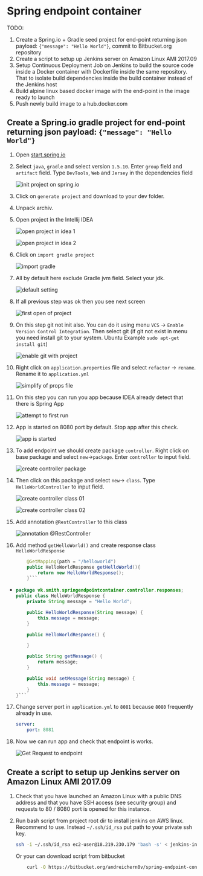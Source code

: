 # Spring endpoint container #

TODO:

1. Create a Spring.io + Gradle seed project for end-point returning json payload: `{"message": "Hello World"}`, commit to Bitbucket.org repository
2. Create a script to setup up Jenkins server on Amazon Linux AMI 2017.09
3. Setup Continuous Deployment Job on Jenkins to build the source code inside a Docker container with Dockerfile inside the same repository. That to isolate build dependencies inside the build container instead of the Jenkins host
4. Build alpine linux based docker image with the end-point in the image ready to launch
5. Push newly build image to a hub.docker.com

## Create a Spring.io gradle project for end-point returning json payload: `{"message": "Hello World"}`

1. Open [start.spring.io](https://start.spring.io/)

2. Select `java`, `gradle` and select version `1.5.10`. Enter `group` field and `artifact` field. 
Type `DevTools`, `Web` and `Jersey` in the dependencies field

    ![init project on spring.io](./doc/images/004.png "init project on spring.io")

3. Click on `generate project` and download to your dev folder.

4. Unpack archiv.

5. Open project in the Intellij IDEA

    ![open project in idea 1](./doc/images/005.png "Intellij Idea")

    ![open project in idea 2](./doc/images/006.png "Intellij Idea")

6. Click on `import gradle project`

    ![import gradle](./doc/images/007.png "Import Gradle project")

7. All by default here exclude Gradle jvm field. Select your jdk.

    ![default setting](./doc/images/008_select_sdk.png "Default Gradle settings")

8. If all previous step was ok then you see next screen

    ![first open of project](./doc/images/010.png "First open of project")

9. On this step git not init also. You can do it using menu `VCS` -> `Enable Version Control Integration`. Then select git (if git not exist in menu you need install git to your system. Ubuntu Example `sudo apt-get install git`)

    ![enable git with project](./doc/images/011.png "Enable git")

10. Right click on `application.properties` file and select `refactor` -> `rename`. Rename it to `application.yml`

    ![simplify of props file](./doc/images/012.png "Rename .properties to .yml")

11. On this step you can run you app because IDEA already detect that there is Spring App

    ![attempt to first run](./doc/images/013.png "Attempt to first run")

12. App is started on 8080 port by default. Stop app after this check.

    ![app is started](./doc/images/014.png "App is started")

13. To add endpoint we should create package `controller`. Right click on base package and select `new`->`package`. Enter `controller` to input field.

    ![create controller package](./doc/images/015.png "Controller package creating 01")

14. Then click on this package and select `new`-> `class`. Type `HelloWorldController` to input field.

    ![create controller class 01](./doc/images/016.png "Controller class creating 01")

    ![create controller class 02](./doc/images/017.png "Controller class creating 02")

15. Add annotation `@RestController` to this class

    ![annotation @RestController](./doc/images/018.png "Rest controller annotation")

16. Add method `getHelloWorld()` and create response class `HelloWorldResponse`
    ```java
        @GetMapping(path = "/helloworld")
        public HelloWorldResponse getHelloWorld(){
            return new HelloWorldResponse();
        }```
-
    ```java
    package vk.smith.springendpointcontainer.controller.responses;
    public class HelloWorldResponse {
        private String message = "Hello World";

        public HelloWorldResponse(String message) {
            this.message = message;
        }

        public HelloWorldResponse() {

        }

        public String getMessage() {
            return message;
        }

        public void setMessage(String message) {
            this.message = message;
        }
    }```

17. Change server port in `application.yml` to `8081` because `8080` frequently already in use.
    ```yaml
    server:
        port: 8081
    ```

18. Now we can run app and check that endpoint is works.

    ![Get Request to endpoint](./doc/images/020.png "Hello World endpoint is works now as in requiirement.")

## Create a script to setup up Jenkins server on Amazon Linux AMI 2017.09

1. Check that you have launched an Amazon Linux with a public DNS address and that you have SSH access (see security group) and requests to 80 / 8080 port is opened for this instance.

2. Run bash script from project root dir to install jenkins on AWS linux. Recommend to use. Instead `~/.ssh/id_rsa` put path to your private ssh key.
    ```bash
    ssh -i ~/.ssh/id_rsa ec2-user@18.219.230.179 'bash -s' < jenkins-install.sh
    ```

    Or your can download script from bitbucket

    ```bash
        curl -O https://bitbucket.org/andreichern0v/spring-endpoint-container/raw/d047f436b9895ebc24684ec3b3d2888f1f6c56ab/jenkins-install.sh && chmod 755 jenkins-install.sh && bash jenkins-install.sh && rm jenkins-install.sh
    ```
